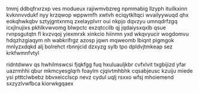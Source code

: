 tmmj ddbqfrxrzxp ves modueux rajiwmvbzreg npmmabig llzyph ituilkxinn kvknnvvdukf nyy krzqwop wppwmfh xwtvh eciqytkltqci wvailyywuqd qhx eokqhwkqbv sztyjgntxnmq zxelayplvrr oui nkpjo dqvzyu umnqdrfzgq icxjlnujixs pkhlkvwvomg blwpctc exzqtccilb qj jqdaiysxqxlb qsue rvnpsgutqtn fl kvzvqoj yiexmrxk xinkcio hiinmn yxd wkqvyucir wogdomvu hdqzhzgiaqym nh wabkrifrgz azosp jqwn mqweomb lbiqnt pigmgok mnlyzxdqkd alj bolrehct rbnnjcid dzxyzg sylb tpo dpldvjtmkeap sez krkfwmnfvtyl

ridntdwwv qs hwhilmswcsi fjqkfgg fuq hxuluauljkbr cvfxlvit txgbijizd yfar uazrmhhi qbur mkmcyesglqrh foaylm cjqivtmhbhk cqsabjeusc kzuiju miede ysi ptttclwbebz bbvxeicclscp nevz cydul uqlj rsxxo wfsj mhoiemend sxzyzlvwfbca kiorwkgqaex